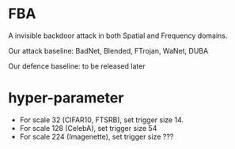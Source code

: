 # FBA

A invisible backdoor attack in both Spatial and Frequency domains.

Our attack baseline: BadNet, Blended, FTrojan, WaNet, DUBA

Our defence baseline: to be released later

# hyper-parameter

- For scale 32 (CIFAR10, FTSRB), set trigger size 14.
- For scale 128 (CelebA), set trigger size 54
- For scale 224 (Imagenette), set trigger size ???

